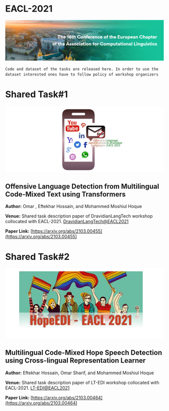 # EACL-2021
<img title="" src="Figures/EACL.PNG" alt="">

`Code and dataset of the tasks are released here. In order to use the dataset interested ones have to follow policy of workshop organizers`

# Shared Task#1
<img title="" src="Figures/offensive.PNG" alt="">

## Offensive Language Detection from Multilingual Code-Mixed Text using Transformers

**Author:** Omar , Eftekhar Hossain, and Mohammed Moshiul Hoque

**Venue:** Shared task description paper of DravidianLangTech workshop collocated with EACL-2021. [DravidianLangTech@EACL2021](https://dravidianlangtech.github.io/2021/index.html)

**Paper Link:** [https://arxiv.org/abs/2103.00455](https://arxiv.org/abs/2103.00455)
#
# Shared Task#2
<img title="" src="Figures/hope.PNG" alt="">

## Multilingual Code-Mixed Hope Speech Detection using Cross-lingual Representation Learner

**Author:** Eftekhar Hossain, Omar Sharif, and Mohammed Moshiul Hoque

**Venue:** Shared task description paper of LT-EDI workshop collocated with EACL-2021. [LT-EDI@EACL2021](https://sites.google.com/view/lt-edi-2021/home)

**Paper Link:** [https://arxiv.org/abs/2103.00464](https://arxiv.org/abs/2103.00464)


